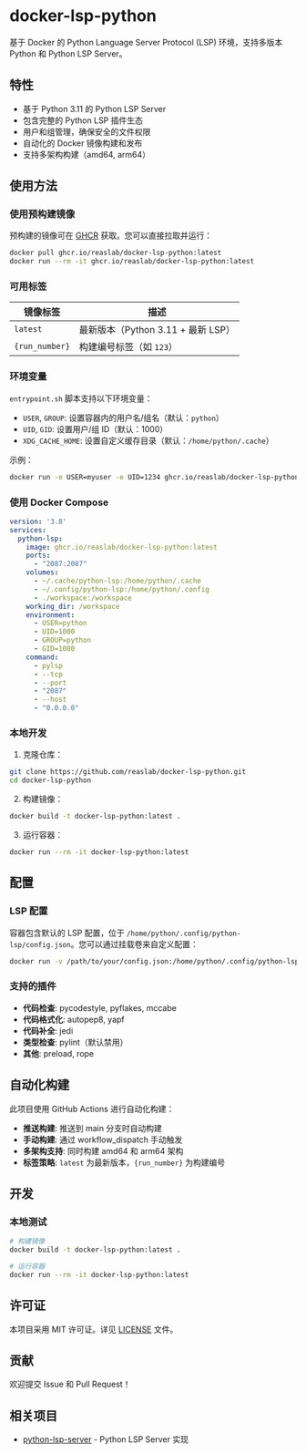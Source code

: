 # docker-lsp-python

基于 Docker 的 Python Language Server Protocol (LSP) 环境，支持多版本 Python 和 Python LSP Server。

## 特性

- 基于 Python 3.11 的 Python LSP Server
- 包含完整的 Python LSP 插件生态
- 用户和组管理，确保安全的文件权限
- 自动化的 Docker 镜像构建和发布
- 支持多架构构建（amd64, arm64）

## 使用方法

### 使用预构建镜像

预构建的镜像可在 [GHCR](https://github.com/reaslab/docker-lsp-python/pkgs/container/docker-lsp-python) 获取。您可以直接拉取并运行：

```sh
docker pull ghcr.io/reaslab/docker-lsp-python:latest
docker run --rm -it ghcr.io/reaslab/docker-lsp-python:latest
```

### 可用标签

| 镜像标签 | 描述 |
|----------|------|
| `latest` | 最新版本（Python 3.11 + 最新 LSP） |
| `{run_number}` | 构建编号标签（如 `123`） |

### 环境变量

`entrypoint.sh` 脚本支持以下环境变量：

- `USER`, `GROUP`: 设置容器内的用户名/组名（默认：`python`）
- `UID`, `GID`: 设置用户/组 ID（默认：1000）
- `XDG_CACHE_HOME`: 设置自定义缓存目录（默认：`/home/python/.cache`）

示例：

```sh
docker run -e USER=myuser -e UID=1234 ghcr.io/reaslab/docker-lsp-python:latest
```

### 使用 Docker Compose

```yaml
version: '3.8'
services:
  python-lsp:
    image: ghcr.io/reaslab/docker-lsp-python:latest
    ports:
      - "2087:2087"
    volumes:
      - ~/.cache/python-lsp:/home/python/.cache
      - ~/.config/python-lsp:/home/python/.config
      - ./workspace:/workspace
    working_dir: /workspace
    environment:
      - USER=python
      - UID=1000
      - GROUP=python
      - GID=1000
    command:
      - pylsp
      - --tcp
      - --port
      - "2087"
      - --host
      - "0.0.0.0"
```

### 本地开发

1. 克隆仓库：
```sh
git clone https://github.com/reaslab/docker-lsp-python.git
cd docker-lsp-python
```

2. 构建镜像：
```sh
docker build -t docker-lsp-python:latest .
```

3. 运行容器：
```sh
docker run --rm -it docker-lsp-python:latest
```

## 配置

### LSP 配置

容器包含默认的 LSP 配置，位于 `/home/python/.config/python-lsp/config.json`。您可以通过挂载卷来自定义配置：

```sh
docker run -v /path/to/your/config.json:/home/python/.config/python-lsp/config.json ghcr.io/reaslab/docker-lsp-python:latest
```

### 支持的插件

- **代码检查**: pycodestyle, pyflakes, mccabe
- **代码格式化**: autopep8, yapf
- **代码补全**: jedi
- **类型检查**: pylint（默认禁用）
- **其他**: preload, rope

## 自动化构建

此项目使用 GitHub Actions 进行自动化构建：

- **推送构建**: 推送到 main 分支时自动构建
- **手动构建**: 通过 workflow_dispatch 手动触发
- **多架构支持**: 同时构建 amd64 和 arm64 架构
- **标签策略**: `latest` 为最新版本，`{run_number}` 为构建编号

## 开发

### 本地测试

```sh
# 构建镜像
docker build -t docker-lsp-python:latest .

# 运行容器
docker run --rm -it docker-lsp-python:latest
```

## 许可证

本项目采用 MIT 许可证。详见 [LICENSE](./LICENSE) 文件。

## 贡献

欢迎提交 Issue 和 Pull Request！

## 相关项目

- [python-lsp-server](https://github.com/python-lsp/python-lsp-server) - Python LSP Server 实现